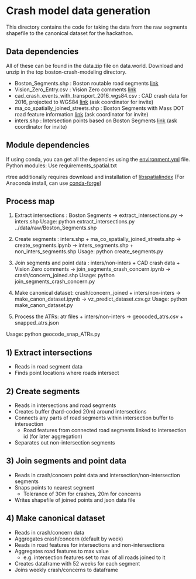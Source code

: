 # Crash model data generation

This directory contains the code for taking the data from the raw segments shapefile to the canonical dataset for the hackathon.

## Data dependencies

All of these can be found in the data.zip file on data.world.  Download and unzip in the top boston-crash-modeling directory.

- Boston\_Segments.shp : Boston routable road segments [link](http://bostonopendata-boston.opendata.arcgis.com/datasets/cfd1740c2e4b49389f47a9ce2dd236cc_8)
- Vision\_Zero\_Entry.csv : Vision Zero comments [link](https://data.boston.gov/dataset/vision-zero-entry)
- cad\_crash\_events\_with\_transport\_2016\_wgs84.csv : CAD crash data for 2016, projected to WGS84 [link](https://data.world/data4democracy/boston-crash-model) (ask coordinator for invite)
- ma\_co\_spatially\_joined\_streets.shp : Boston Segments with Mass DOT road feature information [link](https://data.world/data4democracy/boston-crash-model) (ask coordinator for invite)
- inters.shp : Intersection points based on Boston Segments [link](https://data.world/data4democracy/boston-crash-model) (ask coordinator for invite)

## Module dependencies
If using conda, you can get all the depencies using the [environment.yml](https://github.com/Data4Democracy/boston-crash-modeling/blob/master/environment.yml) file.
Python modules: Use requirements\_spatial.txt

rtree additionally requires download and installation of [libspatialindex](http://libspatialindex.github.io/)
(For Anaconda install, can use [conda-forge](https://anaconda.org/conda-forge/libspatialindex))

## Process map
1) Extract intersections : Boston Segments -> extract\_intersections.py -> inters.shp
   Usage: python extract_intersections.py ../data/raw/Boston_Segments.shp

2) Create segments : inters.shp + ma\_co\_spatially\_joined\_streets.shp -> create\_segments.ipynb -> inters\_segments.shp + non\_inters\_segments.shp
   Usage: python create_segments.py

3) Join segments and point data : inters/non-inters + CAD crash data + Vision Zero comments -> join\_segments\_crash\_concern.ipynb -> crash/concern\_joined.shp
   Usage: python join_segments_crash_concern.py

4) Make canonical dataset: crash/concern\_joined + inters/non-inters -> make\_canon\_dataset.ipynb -> vz\_predict\_dataset.csv.gz
   Usage: python make_canon_dataset.py

5) Process the ATRs: atr files + inters/non-inters -> geocoded_atrs.csv + snapped_atrs.json

Usage: python geocode_snap_ATRs.py

## 1) Extract intersections
- Reads in road segment data
- Finds point locations where roads intersect

## 2) Create segments
- Reads in intersections and road segments
- Creates buffer (hard-coded 20m) around intersections
- Connects any parts of road segments within intersection buffer to intersection
    - Road features from connected road segments linked to intersection id (for later aggregation)
- Separates out non-intersection segments

## 3) Join segments and point data
- Reads in crash/concern point data and intersection/non-intersection segments
- Snaps points to nearest segment
    - Tolerance of 30m for crashes, 20m for concerns
- Writes shapefile of joined points and json data file

## 4) Make canonical dataset
- Reads in crash/concern data
- Aggregates crash/concern (default by week)
- Reads in road features for intersections and non-intersections
- Aggregates road features to max value
    - e.g. intersection features set to max of all roads joined to it
- Creates dataframe with 52 weeks for each segment
- Joins weekly crash/concerns to dataframe